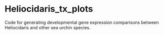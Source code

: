 # Heliocidaris_tx_plots
Code for generating developmental gene expression comparisons between Heliocidaris and other sea urchin species.
